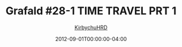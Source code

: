 ---
title: "Grafald #28-1 TIME TRAVEL PRT 1"
type: "image"
date: 2012-09-01T00:00:00-04:00
draft: false
categories:
- blog
- projects
- grafald
image_path: "../img/2012/28-1.png"
alt_text: ""
is_subpage: true
author: "[KirbychuHRD](https://cohost.org/KirbychuHRD)"
---